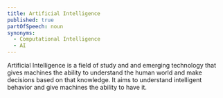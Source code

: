 ```yaml
---
title: Artificial Intelligence
published: true
partOfSpeech: noun
synonyms:
  - Computational Intelligence
  - AI
---
```


Artificial Intelligence is a field of study and and emerging technology that gives machines the ability to understand the human world and make decisions based on that knowledge. It aims to understand intelligent behavior and give machines the ability to have it.



